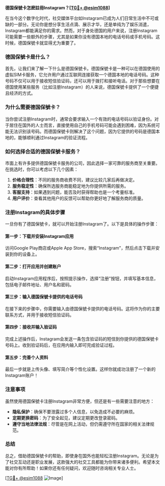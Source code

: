 **德国保號卡怎麽註冊Instagram？[[TG💪+ @esim1088](https://t.me/s/esim1088)]**

在当今这个数字化时代，社交媒体平台如Instagram已成为人们日常生活中不可或缺的一部分。无论你是想分享生活点滴、展示才华，还是单纯为了娱乐消遣，Instagram都能满足你的需求。然而，对于身处德国的用户来说，注册Instagram可能需要一些额外的步骤，尤其是如果你没有德国本地的电话号码或手机号码。这时候，德国保號卡就显得尤为重要了。

### 德国保號卡是什么？

首先，让我们来了解一下什么是德国保號卡。德国保號卡是一种可以在德国使用的虚拟SIM卡服务，它允许用户通过互联网连接获取一个德国本地的电话号码。这种号码不仅可以用于接收短信验证码，还可以用于拨打和接听电话。对于那些想要在德国使用某些服务（比如注册Instagram）的人来说，德国保號卡提供了一个便捷且经济的方式。

### 为什么需要德国保號卡？

当你尝试注册Instagram时，通常会要求输入一个有效的电话号码以验证身份。对于居住在国外的人士而言，直接使用自己的手机号码可能会遇到困难，因为系统可能无法识别该号码。而德国保號卡则解决了这个问题，因为它提供的号码是德国本地的，能够顺利通过Instagram的验证流程。

### 如何选择合适的德国保號卡服务？

市面上有许多提供德国保號卡服务的公司，因此选择一家可靠的服务商至关重要。在挑选时，你可以考虑以下几个因素：

1. **价格合理性**：不同的服务商收费不同，建议比较几家后再做决定。
2. **服务稳定性**：确保所选服务商能稳定地为你提供所需的服务。
3. **客服支持**：如果遇到问题，能否及时获得帮助也是一个考量标准。
4. **用户评价**：查看其他用户的反馈可以帮助你更好地了解服务商的质量。

### 注册Instagram的具体步骤

一旦你有了德国保號卡，就可以开始注册Instagram了。以下是具体的操作步骤：

#### 第一步：下载并安装Instagram应用
访问Google Play商店或Apple App Store，搜索“Instagram”，然后点击下载并安装到你的设备上。

#### 第二步：打开应用并创建账户
启动Instagram应用程序后，按照提示操作，选择“注册”按钮，并填写基本信息，包括电子邮件地址、用户名和密码。

#### 第三步：输入德国保號卡提供的电话号码
在接下来的步骤中，你需要输入由德国保號卡提供的电话号码。这将作为你的主要联系方式，并用于接收短信验证码。

#### 第四步：接收并输入验证码
完成上述操作后，Instagram会发送一条包含验证码的短信到你提供的德国保號卡号码上。收到验证码后，在应用内输入即可完成验证过程。

#### 第五步：完善个人资料
最后一步就是上传头像、填写简介等个性化设置。这样你就成功注册了一个新的Instagram账户！

### 注意事项

虽然使用德国保號卡注册Instagram非常方便，但还是有一些需要注意的地方：

- **隐私保护**：确保不要泄露过多个人信息，以免造成不必要的麻烦。
- **定期更换密码**：为了安全起见，建议定期更改登录密码。
- **遵守当地法律法规**：尽管是在网上活动，但仍需遵守所在国家的相关法律规范。

### 总结

总之，借助德国保號卡的帮助，即使身在国外也能轻松注册Instagram。无论是为了社交互动还是职业发展，这款强大的社交工具都能为你带来诸多便利。希望本文能对你有所帮助！如果你还有任何疑问，欢迎随时咨询相关专业人士。

[[TG💪+ @esim1088](https://t.me/s/esim1088) ![Image](https://i.postimg.cc/4NQfJmqS/Snipaste-2025-05-13-00-14-12.png)]